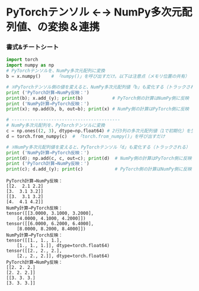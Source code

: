 # PyTorchテンソル ←→ NumPy多次元配列値、の変換＆連携

### 書式&チートシート

```python
import torch
import numpy as np
# PyTorchテンソルを、NumPy多次元配列に変換
b = x.numpy()    # 「numpy()」を呼び出すだけ。以下は注意点（メモリ位置の共有）

# ※PyTorchテンソル側の値を変えると、NumPy多次元配列値「b」も変化する（トラックされる）
print ('PyTorch計算→NumPy反映：')
print(b); x.add_(y); print(b)           # PyTorch側の計算はNumPy側に反映
print ('NumPy計算→PyTorch反映：')
print(x); np.add(b, b, out=b); print(x) # NumPy側の計算はPyTorch側に反映

# -----------------------------------------
# NumPy多次元配列を、PyTorchテンソルに変換
c = np.ones((2, 3), dtype=np.float64) # 2行3列の多次元配列値（1で初期化）を生成
d = torch.from_numpy(c)  # 「torch.from_numpy()」を呼び出すだけ

# ※NumPy多次元配列値を変えると、PyTorchテンソル「d」も変化する（トラックされる）
print ('NumPy計算→PyTorch反映：')
print(d); np.add(c, c, out=c); print(d)  # NumPy側の計算はPyTorch側に反映
print ('PyTorch計算→NumPy反映：')
print(c); d.add_(y); print(c)            # PyTorch側の計算はNumPy側に反映
```
	PyTorch計算→NumPy反映：
	[[2.  2.1 2.2]
	[3.  3.1 3.2]]
	[[3.  3.1 3.2]
	[4.  4.1 4.2]]
	NumPy計算→PyTorch反映：
	tensor([[3.0000, 3.1000, 3.2000],
		[4.0000, 4.1000, 4.2000]])
	tensor([[6.0000, 6.2000, 6.4000],
		[8.0000, 8.2000, 8.4000]])
	NumPy計算→PyTorch反映：
	tensor([[1., 1., 1.],
		[1., 1., 1.]], dtype=torch.float64)
	tensor([[2., 2., 2.],
		[2., 2., 2.]], dtype=torch.float64)
	PyTorch計算→NumPy反映：
	[[2. 2. 2.]
	[2. 2. 2.]]
	[[3. 3. 3.]
	[3. 3. 3.]]